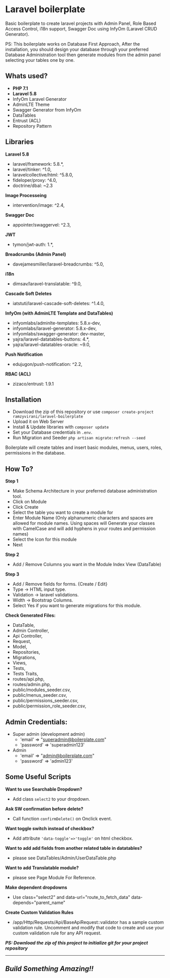 # Laravel boilerplate

Basic boilerplate to create laravel projects with Admin Panel, Role Based Access Control, i18n support, Swagger Doc using InfyOm (Laravel CRUD Generator). 

PS: This boilerplate works on Database First Approach, After the installation, you should design your database through your preferred Database Administration tool then generate modules from the admin panel selecting your tables one by one.

## Whats used?

- **PHP 7.1** 
- **Laravel 5.8**
- InfyOm Laravel Generator
- AdminLTE Theme
- Swagger Generator from InfyOm
- DataTables
- Entrust (ACL)
- Repository Pattern

## Libraries
**Laravel 5.8**
- laravel/framework: 5.8.*,
- laravel/tinker: ^1.0,
- laravelcollective/html: ^5.8.0,
- fideloper/proxy: ^4.0,
- doctrine/dbal: ~2.3

**Image Processeing**
- intervention/image: ^2.4,

**Swagger Doc**
- appointer/swaggervel: ^2.3,

**JWT**
- tymon/jwt-auth: 1.*,

**Breadcrumbs (Admin Panel)**
- davejamesmiller/laravel-breadcrumbs: ^5.0,

**i18n**
- dimsav/laravel-translatable: ^9.0,

**Cascade Soft Deletes**
- iatstuti/laravel-cascade-soft-deletes: ^1.4.0,

**InfyOm (with AdminLTE Template and DataTables)**
- infyomlabs/adminlte-templates: 5.8.x-dev,
- infyomlabs/laravel-generator: 5.8.x-dev,
- infyomlabs/swagger-generator: dev-master,
- yajra/laravel-datatables-buttons: 4.*,
- yajra/laravel-datatables-oracle: ~9.0,

**Push Notification**
- edujugon/push-notification: ^2.2,

**RBAC (ACL)**
- zizaco/entrust: 1.9.1

## Installation
- Download the zip of this repository or use `composer create-project ramzyvirani/laravel-boilerplate`
- Upload it on Web Server
- Install & Update libraries with `composer update`
- Set your Database credentials in `.env`.
- Run Migration and Seeder `php artisan migrate:refresh --seed`

Boilerplate will create tables and insert basic modules, menus, users, roles, permissions in the database. 


## How To?
**Step 1**
- Make Schema Architecture in your preferred database administration tool.
- Click on Module
- Click Create
- Select the table you want to create a module for
- Enter Module Name (Only alphanumeric characters and spaces are allowed for module names. Using spaces will Generate your classes with CamelCase and will add hyphens in your routes and permission names)
- Select the Icon for this module
- Next

**Step 2**
- Add / Remove Columns you want in the Module Index View (DataTable)
 
**Step 3**
- Add / Remove fields for forms. {Create / Edit}
- Type -> HTML input type.
- Validation -> laravel validations.
- Width -> Bootstrap Columns.
- Select Yes if you want to generate migrations for this module.


**Check Generated Files:**
- DataTable, 
- Admin Controller, 
- Api Controller, 
- Request, 
- Model, 
- Repositories, 
- Migrations, 
- Views, 
- Tests,
- Tests Traits,
- routes/api.php, 
- routes/admin.php,
- public/modules_seeder.csv,
- public/menus_seeder.csv,
- public/permissions_seeder.csv,
- public/permission_role_seeder.csv,

## Admin Credentials:
- Super admin (development admin)
    - 'email'    => "superadmin@boilerplate.com"
    - 'password' => 'superadmin123'
- Admin
    - 'email'    => "admin@boilerplate.com"
    - 'password' => 'admin123'

## Some Useful Scripts
**Want to use Searchable Dropdown?**
- Add class `select2` to your dropdown.

**Ask SW confirmation before delete?**
- Call function `confirmDelete()` on Onclick event.

**Want toggle switch instead of checkbox?**
- Add attribute `'data-toggle'=>'toggle'` on html checkbox.

**Want to add add fields from another related table in datatables?**
- please see DataTables/Admin/UserDataTable.php

**Want to add Translatable module?**
- please see Page Module For Reference.

**Make dependent dropdowns**
- Use class="select2" and data-url="route_to_fetch_data" data-depends="parent_name"

**Create Custom Validation Rules**
- /app/Http/Requests/Api/BaseApiRequest::validator has a sample custom validation rule. Uncomment and modify that code to create and use your custom validation rule for any API request.


**_PS: Download the zip of this project to initialize git for your project repository_**

---
## _Build Something Amazing!!_